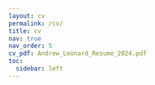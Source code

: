 ```yaml
---
layout: cv
permalink: /cv/
title: cv
nav: true
nav_order: 5
cv_pdf: Andrew_Leonard_Resume_2024.pdf
toc:
  sidebar: left
---
```

